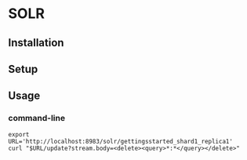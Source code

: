 
# SOLR

## Installation

## Setup

## Usage

### command-line

```
export URL='http://localhost:8983/solr/gettingsstarted_shard1_replica1'
curl "$URL/update?stream.body=<delete><query>*:*</query></delete>"
```
